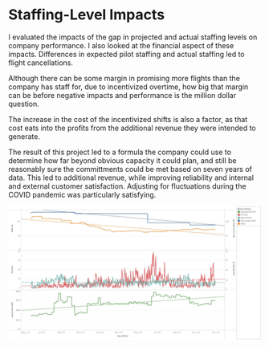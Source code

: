# Staffing-Level Impacts

I evaluated the impacts of the gap in projected and actual staffing levels on company performance. I also looked at the financial aspect of these impacts. Differences in expected pilot staffing and actual staffing led to flight cancellations.

Although there can be some margin in promising more flights than the company has staff for, due to incentivized overtime, how big that margin can be before negative impacts and performance is the million dollar question.

The increase in the cost of the incentivized shifts is also a factor, as that cost eats into the profits from the additional revenue they were intended to generate.


The result of this project led to a formula the company could use to determine how far beyond obvious capacity it could plan, and still be reasonably sure the committments could be met based on seven years of data. This led to additional revenue, while improving reliability and internal and external customer satisfaction. Adjusting for fluctuations during the COVID pandemic was particularly satisfying.

![](https://github.com/sfisher2277/Staffing-Levels/blob/main/images/Composite.JPG)
